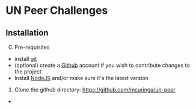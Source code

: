 UN Peer Challenges
==================

Installation
------------

0. Pre-requisites
  - install [git](https://git-scm.com/)
  - (optional) create a [Github](https://github.com) account if you wish to contribute changes to the project
  - Install [NodeJS](https://nodejs.org/en/) and/or make sure it's the latest version
1. Clone the github directory: <https://github.com/mcuringa/un-peer>

- 
